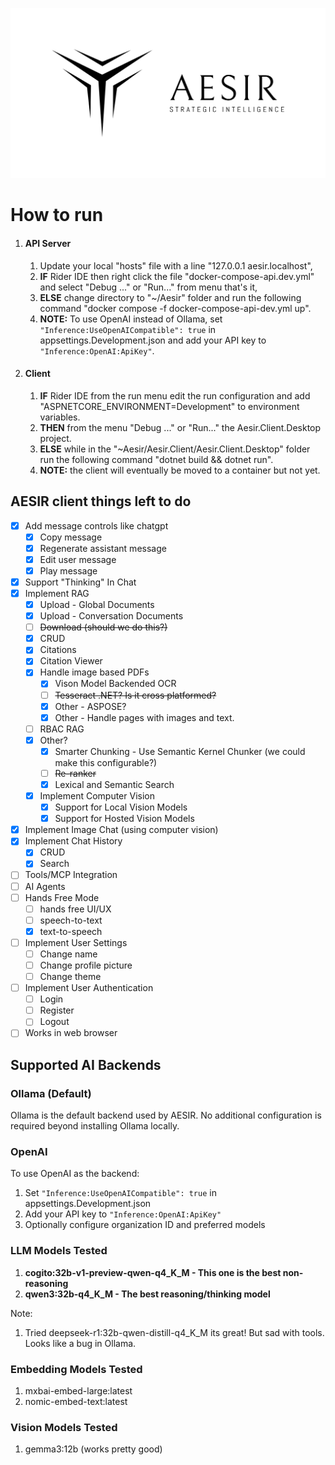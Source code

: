 ![AESIR](Transparent%20Logo.png)
# How to run
  
1. #### API Server
   1. Update your local "hosts" file with a line "127.0.0.1 aesir.localhost",
   2. **IF** Rider IDE then right click the file "docker-compose-api.dev.yml" and select "Debug ..." or "Run..." from menu that's it,
   3. **ELSE** change directory to "~/Aesir" folder and run the following command "docker compose -f docker-compose-api-dev.yml up".
   4. **NOTE:** To use OpenAI instead of Ollama, set `"Inference:UseOpenAICompatible": true` in appsettings.Development.json and add your API key to `"Inference:OpenAI:ApiKey"`.
2. #### Client
   1. **IF** Rider IDE from the run menu edit the run configuration and add "ASPNETCORE_ENVIRONMENT=Development" to environment variables.
   2. **THEN** from the menu "Debug ..." or "Run..." the Aesir.Client.Desktop project.
   3. **ELSE** while in the "~Aesir/Aesir.Client/Aesir.Client.Desktop" folder run the following command "dotnet build && dotnet run".
   4. **NOTE:** the client will eventually be moved to a container but not yet.

## AESIR client things left to do

- [X] Add message controls like chatgpt
  - [x] Copy message
  - [X] Regenerate assistant message
  - [X] Edit user message
  - [X] Play message
- [X] Support "Thinking" In Chat 
- [X] Implement RAG
  - [x] Upload - Global Documents
  - [x] Upload - Conversation Documents
  - [ ] ~~Download (should we do this?)~~
  - [x] CRUD
  - [X] Citations
  - [X] Citation Viewer
  - [X] Handle image based PDFs
    - [X] Vison Model Backended OCR
    - [ ] ~~Tesseract .NET? Is it cross platformed?~~
    - [X] Other - ASPOSE?
    - [X] Other - Handle pages with images and text.
  - [ ] RBAC RAG
  - [X] Other?
    - [X] Smarter Chunking - Use Semantic Kernel Chunker (we could make this configurable?)
    - [ ] ~~Re-ranker~~
    - [X] Lexical and Semantic Search
  - [X] Implement Computer Vision
    - [X] Support for Local Vision Models
    - [X] Support for Hosted Vision Models
- [X] Implement Image Chat (using computer vision)
- [x] Implement Chat History
  - [x] CRUD
  - [x] Search
- [ ] Tools/MCP Integration
- [ ] AI Agents
- [ ] Hands Free Mode
  - [ ] hands free UI/UX
  - [ ] speech-to-text
  - [X] text-to-speech
- [ ] Implement User Settings
  - [ ] Change name
  - [ ] Change profile picture
  - [ ] Change theme
- [ ] Implement User Authentication
  - [ ] Login
  - [ ] Register
  - [ ] Logout
- [ ] Works in web browser

## Supported AI Backends

### Ollama (Default)
Ollama is the default backend used by AESIR. No additional configuration is required beyond installing Ollama locally.

### OpenAI
To use OpenAI as the backend:
1. Set `"Inference:UseOpenAICompatible": true` in appsettings.Development.json
2. Add your API key to `"Inference:OpenAI:ApiKey"`
3. Optionally configure organization ID and preferred models

### LLM Models Tested
1. **cogito:32b-v1-preview-qwen-q4_K_M - This one is the best non-reasoning**
2. **qwen3:32b-q4_K_M - The best reasoning/thinking model**

Note: 
1. Tried deepseek-r1:32b-qwen-distill-q4_K_M its great! But sad with tools. Looks like a bug in Ollama.

### Embedding Models Tested
1. mxbai-embed-large:latest
2. nomic-embed-text:latest

### Vision Models Tested
1. gemma3:12b (works pretty good)